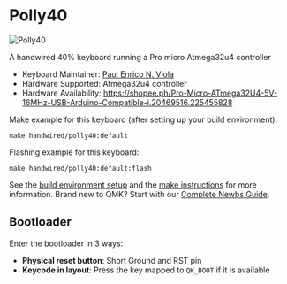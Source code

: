 # Polly40

![Polly40](https://i.imgur.com/jMrEfpB.jpg)

A handwired 40% keyboard running a Pro micro Atmega32u4 controller

* Keyboard Maintainer: [Paul Enrico N. Viola](https://github.com/PollyV1)
* Hardware Supported: Atmega32u4 controller
* Hardware Availability: https://shopee.ph/Pro-Micro-ATmega32U4-5V-16MHz-USB-Arduino-Compatible-i.20469516.225455828

Make example for this keyboard (after setting up your build environment):

    make handwired/polly40:default

Flashing example for this keyboard:

    make handwired/polly40:default:flash

See the [build environment setup](https://docs.qmk.fm/#/getting_started_build_tools) and the [make instructions](https://docs.qmk.fm/#/getting_started_make_guide) for more information. Brand new to QMK? Start with our [Complete Newbs Guide](https://docs.qmk.fm/#/newbs).

## Bootloader

Enter the bootloader in 3 ways:

* **Physical reset button**: Short Ground and RST pin
* **Keycode in layout**: Press the key mapped to `QK_BOOT` if it is available